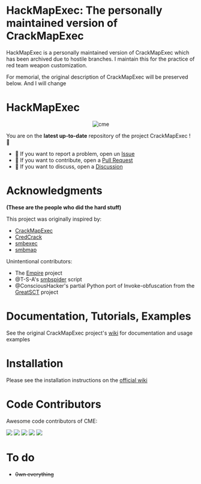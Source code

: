 # HackMapExec: The personally maintained version of CrackMapExec

HackMapExec is a personally maintained version of CrackMapExec which has been archived due to hostile branches.
I maintain this for the practice of red team weapon customization.

For memorial, the original description of CrackMapExec will be preserved below. And I will change
# HackMapExec

<p align="center">
  <img src="https://cloud.githubusercontent.com/assets/5151193/17577511/d312ceb4-5f3b-11e6-8de5-8822246289fd.jpg" alt="cme"/>
</p>

You are on the **latest up-to-date** repository of the project CrackMapExec ! 🎉

- 🚧 If you want to report a problem, open un [Issue](https://github.com/henrrrychau/HackMapExec/issues) 
- 🔀 If you want to contribute, open a [Pull Request](https://github.com/henrrrychau/HackMapExec/pulls)
- 💬 If you want to discuss, open a [Discussion](https://github.com/henrrrychau/HackMapExec/discussions)

# Acknowledgments
**(These are the people who did the hard stuff)**

This project was originally inspired by:
- [CrackMapExec](https://github.com/mpgn/CrackMapExec)
- [CredCrack](https://github.com/gojhonny/CredCrack)
- [smbexec](https://github.com/pentestgeek/smbexec)
- [smbmap](https://github.com/ShawnDEvans/smbmap)

Unintentional contributors:

- The [Empire](https://github.com/PowerShellEmpire/Empire) project
- @T-S-A's [smbspider](https://github.com/T-S-A/smbspider) script
- @ConsciousHacker's partial Python port of Invoke-obfuscation from the [GreatSCT](https://github.com/GreatSCT/GreatSCT) project

# Documentation, Tutorials, Examples
See the original CrackMapExec project's [wiki](https://www.crackmapexec.wiki/) for documentation and usage examples

# Installation
Please see the installation instructions on the [official wiki](https://www.crackmapexec.wiki/getting-started/installation)

# Code Contributors

Awesome code contributors of CME:

[![](https://github.com/Marshall-Hallenbeck.png?size=50)](https://github.com/Marshall-Hallenbeck)
[![](https://github.com/zblurx.png?size=50)](https://github.com/zblurx)
[![](https://github.com/NeffIsBack.png?size=50)](https://github.com/NeffIsBack)
[![](https://github.com/Hackndo.png?size=50)](https://github.com/Hackndo)
[![](https://github.com/nurfed1?size=50)](https://github.com/nurfed1)


# To do
- ~~0wn everything~~
